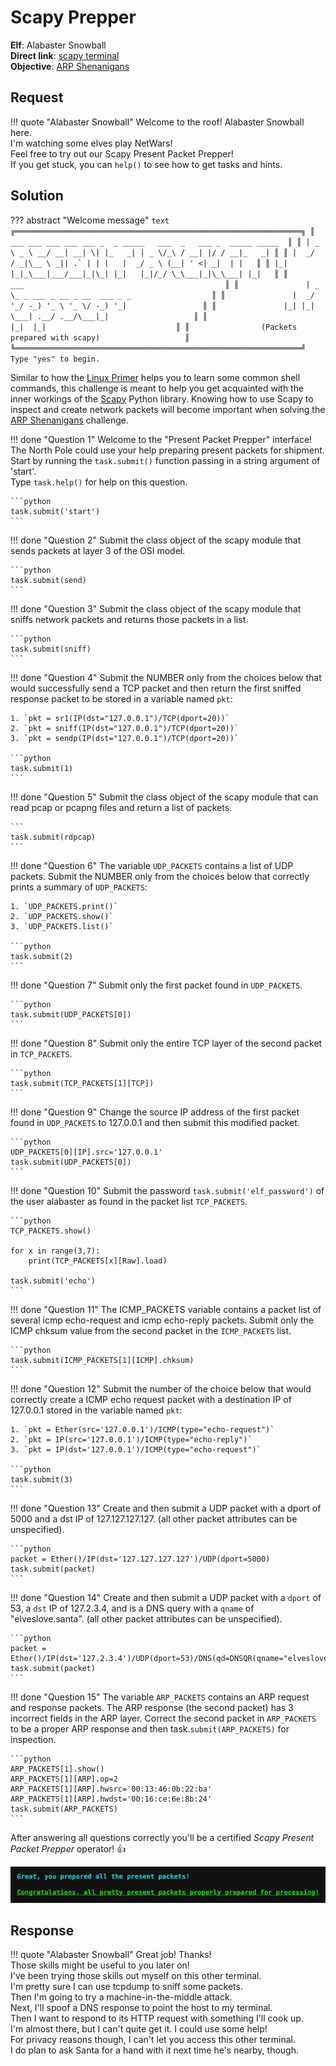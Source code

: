 # Scapy Prepper

**Elf**: Alabaster Snowball<br/>
**Direct link**: [scapy terminal](https://docker2020.kringlecon.com/?challenge=scapy&id=6be34f0d-8ae4-41a6-a85b-d50624c5c19c)<br/>
**Objective**: [ARP Shenanigans](../objectives/o9.md)


## Request

!!! quote "Alabaster Snowball"
    Welcome to the roof! Alabaster Snowball here.<br/>
    I'm watching some elves play NetWars!<br/>
    Feel free to try out our Scapy Present Packet Prepper!<br/>
    If you get stuck, you can `help()` to see how to get tasks and hints.


## Solution

??? abstract "Welcome message"
    ```text
    ╔════════════════════════════════════════════════════════════════╗
    ║  ___ ___ ___ ___ ___ _  _ _____   ___  _   ___ _  _____ _____  ║
    ║ | _ \ _ \ __/ __| __| \| |_   _| | _ \/_\ / __| |/ / __|_   _| ║
    ║ |  _/   / _|\__ \ _|| .` | | |   |  _/ _ \ (__| ' <| _|  | |   ║
    ║ |_| |_|_\___|___/___|_|\_| |_|   |_|/_/ \_\___|_|\_\___| |_|   ║
    ║                ___                                             ║
    ║               | _ \_ _ ___ _ __ _ __  ___ _ _                  ║
    ║               |  _/ '_/ -_) '_ \ '_ \/ -_) '_|                 ║
    ║               |_| |_| \___| .__/ .__/\___|_|                   ║
    ║                           |_|  |_|                             ║
    ║                (Packets prepared with scapy)                   ║
    ╚════════════════════════════════════════════════════════════════╝
    Type "yes" to begin.
    ```

Similar to how the [Linux Primer](./h3.md) helps you to learn some common shell commands, this challenge is meant to help you get acquainted with the inner workings of the [Scapy](https://scapy.net/) Python library. Knowing how to use Scapy to inspect and create network packets will become important when solving the [ARP Shenanigans](../objectives/o9.md) challenge.

!!! done "Question 1"
    Welcome to the "Present Packet Prepper" interface! The North Pole could use your help preparing present packets for shipment.<br/>
    Start by running the `task.submit()` function passing in a string argument of 'start'.<br/>
    Type `task.help()` for help on this question.

    ```python
    task.submit('start')
    ```

!!! done "Question 2"
    Submit the class object of the scapy module that sends packets at layer 3 of the OSI model.

    ```python
    task.submit(send)
    ```

!!! done "Question 3"
    Submit the class object of the scapy module that sniffs network packets and returns those packets in a list.

    ```python
    task.submit(sniff)
    ```

!!! done "Question 4"
    Submit the NUMBER only from the choices below that would successfully send a TCP packet and then return the first sniffed response packet to be stored in a variable named `pkt`:

    1. `pkt = sr1(IP(dst="127.0.0.1")/TCP(dport=20))`
    2. `pkt = sniff(IP(dst="127.0.0.1")/TCP(dport=20))`
    3. `pkt = sendp(IP(dst="127.0.0.1")/TCP(dport=20))`

    ```python
    task.submit(1)
    ```

!!! done "Question 5"
    Submit the class object of the scapy module that can read pcap or pcapng files and return a list of packets.

    ```
    task.submit(rdpcap)
    ```

!!! done "Question 6"
    The variable `UDP_PACKETS` contains a list of UDP packets. Submit the NUMBER only from the choices below that correctly prints a summary of `UDP_PACKETS`:
    
    1. `UDP_PACKETS.print()`
    2. `UDP_PACKETS.show()`
    3. `UDP_PACKETS.list()`

    ```python
    task.submit(2)
    ```

!!! done "Question 7"
    Submit only the first packet found in `UDP_PACKETS`.

    ```python
    task.submit(UDP_PACKETS[0])
    ```

!!! done "Question 8"
    Submit only the entire TCP layer of the second packet in `TCP_PACKETS`.

    ```python
    task.submit(TCP_PACKETS[1][TCP])
    ```

!!! done "Question 9"
    Change the source IP address of the first packet found in `UDP_PACKETS` to 127.0.0.1 and then submit this modified packet.

    ```python
    UDP_PACKETS[0][IP].src='127.0.0.1'
    task.submit(UDP_PACKETS[0])
    ```

!!! done "Question 10"
    Submit the password `task.submit('elf_password')` of the user alabaster as found in the packet list `TCP_PACKETS`.
    
    ```python
    TCP_PACKETS.show()

    for x in range(3,7):
        print(TCP_PACKETS[x][Raw].load)

    task.submit('echo')
    ```

!!! done "Question 11"
    The ICMP_PACKETS variable contains a packet list of several icmp echo-request and icmp echo-reply packets. Submit only the ICMP chksum value from the second packet in the `ICMP_PACKETS` list.

    ```python
    task.submit(ICMP_PACKETS[1][ICMP].chksum)
    ```

!!! done "Question 12"
    Submit the number of the choice below that would correctly create a ICMP echo request packet with a destination IP of 127.0.0.1 stored in the variable named `pkt`:
    
    1. `pkt = Ether(src='127.0.0.1')/ICMP(type="echo-request")`
    2. `pkt = IP(src='127.0.0.1')/ICMP(type="echo-reply")`
    3. `pkt = IP(dst='127.0.0.1')/ICMP(type="echo-request")`

    ```python
    task.submit(3)
    ```

!!! done "Question 13"
    Create and then submit a UDP packet with a dport of 5000 and a dst IP of 127.127.127.127. (all other packet attributes can be unspecified).

    ```python
    packet = Ether()/IP(dst='127.127.127.127')/UDP(dport=5000)
    task.submit(packet)
    ```

!!! done "Question 14"
    Create and then submit a UDP packet with a `dport` of 53, a `dst` IP of 127.2.3.4, and is a DNS query with a `qname` of "elveslove.santa". (all other packet attributes can be unspecified).

    ```python
    packet = Ether()/IP(dst='127.2.3.4')/UDP(dport=53)/DNS(qd=DNSQR(qname="elveslove.santa"))
    task.submit(packet)
    ```

!!! done "Question 15"
    The variable `ARP_PACKETS` contains an ARP request and response packets. The ARP response (the second packet) has 3 incorrect fields in the ARP layer. Correct the second packet in `ARP_PACKETS` to be a proper ARP response and then task.`submit(ARP_PACKETS)` for inspection.

    ```python
    ARP_PACKETS[1].show()
    ARP_PACKETS[1][ARP].op=2
    ARP_PACKETS[1][ARP].hwsrc='00:13:46:0b:22:ba'
    ARP_PACKETS[1][ARP].hwdst='00:16:ce:6e:8b:24'
    task.submit(ARP_PACKETS)
    ```

After answering all questions correctly you'll be a certified *Scapy Present Packet Prepper* operator! :thumbsup:

![Completed](../img/hints/h9/completed.png)

## Response

!!! quote "Alabaster Snowball"
    Great job! Thanks!<br/>
    Those skills might be useful to you later on!<br/>
    I've been trying those skills out myself on this other terminal.<br/>
    I'm pretty sure I can use tcpdump to sniff some packets.<br/>
    Then I'm going to try a machine-in-the-middle attack.<br/>
    Next, I'll spoof a DNS response to point the host to my terminal.<br/>
    Then I want to respond to its HTTP request with something I'll cook up.<br/>
    I'm almost there, but I can't quite get it. I could use some help!<br/>
    For privacy reasons though, I can't let you access this other terminal.<br/>
    I do plan to ask Santa for a hand with it next time he's nearby, though.
